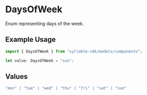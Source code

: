 # DaysOfWeek

Enum representing days of the week.

## Example Usage

```typescript
import { DaysOfWeek } from "syllable-sdk/models/components";

let value: DaysOfWeek = "sun";
```

## Values

```typescript
"mon" | "tue" | "wed" | "thu" | "fri" | "sat" | "sun"
```